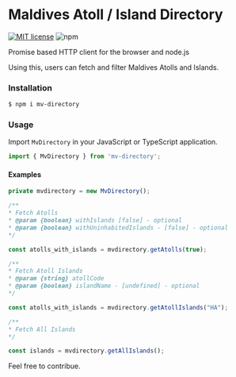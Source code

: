 # Maldives Atoll / Island Directory

[![MIT license](https://img.shields.io/badge/License-MIT-blue.svg)](https://lbesson.mit-license.org/) 
![npm](https://img.shields.io/npm/v/mv-directory?style=plastic)

Promise based HTTP client for the browser and node.js

Using this, users can fetch and filter Maldives Atolls and Islands.

### Installation
```sh
$ npm i mv-directory
```
### Usage
Import `MvDirectory` in your JavaScript or TypeScript application.
```javascript
import { MvDirectory } from 'mv-directory';
```
#### Examples
```typescript
private mvdirectory = new MvDirectory();
```
```typescript
/**
* Fetch Atolls
* @param {boolean} withIslands [false] - optional
* @param {boolean} withUninhabitedIslands - [false] - optional
*/

const atolls_with_islands = mvdirectory.getAtolls(true);
```
```typescript
/**
* Fetch Atoll Islands
* @param {string} atollCode
* @param {boolean} islandName - [undefined] - optional
*/

const atolls_with_islands = mvdirectory.getAtollIslands("HA");
```
```typescript
/**
* Fetch All Islands
*/

const islands = mvdirectory.getAllIslands();
```

Feel free to contribue.
